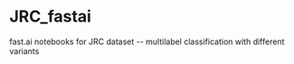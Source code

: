 # JRC_fastai
fast.ai notebooks for JRC dataset -- multilabel classification with different variants
